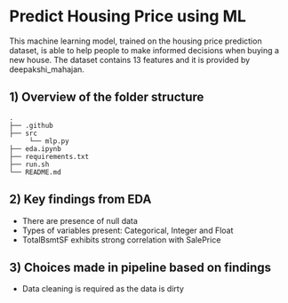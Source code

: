 # Predict Housing Price using ML
This machine learning model, trained on the housing price prediction dataset, is able to help people to make informed decisions when buying a new house.
The dataset contains 13 features and it is provided by deepakshi_mahajan.

## 1) Overview of the folder structure
    .
    ├── .github                   
    ├── src
         └── mlp.py 
    ├── eda.ipynb                     
    ├── requirements.txt                    
    ├── run.sh                   
    └── README.md
    
## 2) Key findings from EDA
- There are presence of null data
- Types of variables present: Categorical, Integer and Float
- TotalBsmtSF exhibits strong correlation with SalePrice

## 3) Choices made in pipeline based on findings
- Data cleaning is required as the data is dirty
